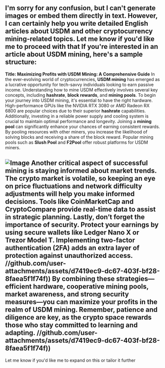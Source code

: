 I'm sorry for any confusion, but I can't generate images or embed them directly in text. However, I can certainly help you write detailed English articles about USDM and other cryptocurrency mining-related topics. Let me know if you'd like me to proceed with that 
If you're interested in an article about USDM mining, here's a sample structure:
---
**Title: Maximizing Profits with USDM Mining: A Comprehensive Guide**
In the ever-evolving world of cryptocurrencies, **USDM mining** has emerged as a lucrative opportunity for tech-savvy individuals looking to earn passive income. Understanding how to mine USDM effectively involves several key concepts, including **hashrate**, **block rewards**, and **mining pools**. 
To begin your journey into USDM mining, it's essential to have the right hardware. High-performance GPUs like the NVIDIA RTX 3080 or AMD Radeon RX 6800 are popular choices due to their superior **hashrate** capabilities. Additionally, investing in a reliable power supply and cooling system is crucial to maintain optimal performance and longevity.
Joining a **mining pool** can significantly enhance your chances of earning consistent rewards. By pooling resources with other miners, you increase the likelihood of solving blocks and receiving a share of the block reward. Popular mining pools such as **Slush Pool** and **F2Pool** offer robust platforms for USDM miners.

![Image](https://github.com/user-attachments/assets/d7419ec9-dc67-403f-bf28-8faea5f1f74f)
Another critical aspect of successful mining is staying informed about market trends. The **crypto market** is volatile, so keeping an eye on **price fluctuations** and **network difficulty adjustments** will help you make informed decisions. Tools like **CoinMarketCap** and **CryptoCompare** provide real-time data to assist in strategic planning.
Lastly, don’t forget the importance of security. Protect your earnings by using secure wallets like **Ledger Nano X** or **Trezor Model T**. Implementing two-factor authentication (2FA) adds an extra layer of protection against unauthorized access.
 //github.com/user-attachments/assets/d7419ec9-dc67-403f-bf28-8faea5f1f74f))
By combining these strategies—efficient hardware, cooperative mining pools, market awareness, and strong security measures—you can maximize your profits in the realm of USDM mining. Remember, patience and diligence are key, as the crypto space rewards those who stay committed to learning and adapting.
 //github.com/user-attachments/assets/d7419ec9-dc67-403f-bf28-8faea5f1f74f))
--- 
Let me know if you'd like me to expand on this or tailor it further
